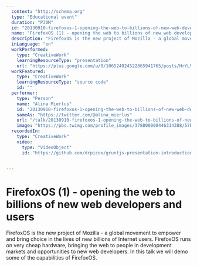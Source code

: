 ```yaml
---
  context: "http://schema.org"
  type: "Educational event"
  duration: "P30M"
  id: "20130910-firefoxos-1-opening-the-web-to-billions-of-new-web-developers-and-users"
  name: "FirefoxOS (1) - opening the web to billions of new web developers and users"
  description: "FirefoxOS is the new project of Mozilla - a global movement to empower and bring choice in the lives of new billions of Internet users. FirefoxOS runs on very cheap hardware, bringing the web to people in development markets and opportunities to new web developers. In this talk we will demo some of the capabilities of FirefoxOS."
  inLanguage: "en"
  workPerformed: 
    type: "CreativeWork"
    learningResourceType: "presentation"
    url: "https://plus.google.com/u/0/106524024522865941765/posts/HrYLVwDLs4p"
  workFeatured: 
    type: "CreativeWork"
    learningResourceType: "source code"
    id: ""
  performer: 
    type: "Person"
    name: "Alina Mierlus"
    id: "20130910-firefoxos-1-opening-the-web-to-billions-of-new-web-developers-and-users"
    sameAs: "https://twitter.com/@alina_mierlus"
    url: "/talk/20130910-firefoxos-1-opening-the-web-to-billions-of-new-web-developers-and-users.html"
    image: "https://pbs.twimg.com/profile_images/378800000446314388/57b7b611b1adbb7788f48b16333a5527.jpeg"
  recordedIn: 
    type: "CreativeWork"
    video: 
      type: "VideoObject"
      id: "https://github.com/drpicox/gruntjs-presentation-introduction"


---
```

# FirefoxOS (1) - opening the web to billions of new web developers and users

FirefoxOS is the new project of Mozilla - a global movement to empower and bring choice in the lives of new billions of Internet users. FirefoxOS runs on very cheap hardware, bringing the web to people in development markets and opportunities to new web developers. In this talk we will demo some of the capabilities of FirefoxOS.